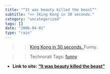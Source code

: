 ```yaml
---
title: "“It was beauty killed the beast”"
subtitle: ">> [King Kong in 30 seconds."
category: "uncategorized"
tags: []
date: "2006-04-01"
type: "rain"
---
```

>>

>> [King Kong in 30 seconds.
](<http://www.angryalien.com/0206/kingkongbuns.asp>)Funny.

>>

>> Technorati Tags: [funny](<http://www.technorati.com/tag/funny>)


* **Link to site:** **[“It was beauty killed the beast”](None)**